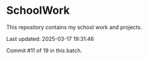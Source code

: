 # SchoolWork

This repository contains my school work and projects.

Last updated: 2025-03-17 19:31:46

Commit #11 of 19 in this batch.
